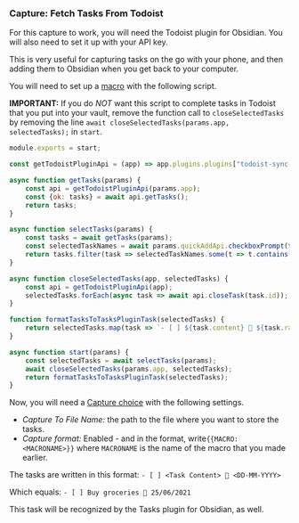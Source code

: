 ### Capture: Fetch Tasks From Todoist
For this capture to work, you will need the Todoist plugin for Obsidian.
You will also need to set it up with your API key.

This is very useful for capturing tasks on the go with your phone, and then adding them to Obsidian when you get back to your computer.

You will need to set up a [macro](../Choices/MacroChoice.md) with the following script.

**IMPORTANT:** If you do _NOT_ want this script to complete tasks in Todoist that you put into your vault, remove the function call to ``closeSelectedTasks`` by removing the line `await closeSelectedTasks(params.app, selectedTasks);` in `start`.

````js
module.exports = start;

const getTodoistPluginApi = (app) => app.plugins.plugins["todoist-sync-plugin"].api;

async function getTasks(params) {
    const api = getTodoistPluginApi(params.app);
    const {ok: tasks} = await api.getTasks();
    return tasks;
}

async function selectTasks(params) {
    const tasks = await getTasks(params);
    const selectedTaskNames = await params.quickAddApi.checkboxPrompt(tasks.map(task => task.content));
    return tasks.filter(task => selectedTaskNames.some(t => t.contains(task.content)));
}

async function closeSelectedTasks(app, selectedTasks) {
    const api = getTodoistPluginApi(app);
    selectedTasks.forEach(async task => await api.closeTask(task.id));
}

function formatTasksToTasksPluginTask(selectedTasks) {
    return selectedTasks.map(task => `- [ ] ${task.content} 📅 ${task.rawDatetime.format("DD-MM-YYYY")}`).join("\n");
}

async function start(params) {
    const selectedTasks = await selectTasks(params);
    await closeSelectedTasks(params.app, selectedTasks);
    return formatTasksToTasksPluginTask(selectedTasks);
}
````

Now, you will need a [Capture choice](docs/Choices/CaptureChoice.md) with the following settings.

- _Capture To File Name:_ the path to the file where you want to store the tasks.
- _Capture format:_ Enabled - and in the format, write``{{MACRO:<MACRONAME>}}`` where `MACRONAME` is the name of the macro that you made earlier.

The tasks are written in this format:
``- [ ] <Task Content> 📆 <DD-MM-YYYY>``

Which equals: ``- [ ] Buy groceries 📆 25/06/2021``

This task will be recognized by the Tasks plugin for Obsidian, as well.
